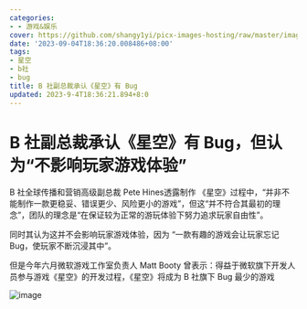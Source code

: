 ```yaml
---
categories:
- - 游戏&娱乐
cover: https://github.com/shangy1yi/picx-images-hosting/raw/master/image.14kmqpcxootc.webp
date: '2023-09-04T18:36:20.008486+08:00'
tags:
- 星空
- b社
- bug
title: B 社副总裁承认《星空》有 Bug
updated: 2023-9-4T18:36:21.894+8:0
---
```

# B 社副总裁承认《星空》有 Bug，但认为“不影响玩家游戏体验”

B 社全球传播和营销高级副总裁 Pete Hines透露制作 《星空》过程中，“并非不能制作一款更稳妥、错误更少、风险更小的游戏”，但这“并不符合其最初的理念”，团队的理念是“在保证较为正常的游玩体验下努力追求玩家自由性”。

同时其认为这并不会影响玩家游戏体验，因为 “一款有趣的游戏会让玩家忘记 Bug，使玩家不断沉浸其中”。

但是今年六月微软游戏工作室负责人 Matt Booty 曾表示：得益于微软旗下开发人员参与游戏《星空》的开发过程，《星空》将成为 B 社旗下 Bug 最少的游戏

<img src="https://github.com/shangy1yi/picx-images-hosting/raw/master/image.14kmqpcxootc.webp" alt="image" />
